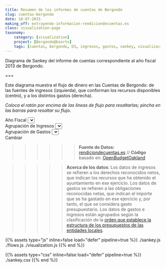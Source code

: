 ```yaml
---
title: Resumen de los informes de cuentas de Bergondo
slug: cuentas-bergondo
date: 18-07-2015
making_off: extrayendo-informacion-rendiciondecuentas.es
class: visualization-page
taxonomy:
    category: [visualization]
    project: [Bergondo@bierto]
    tags: [cuentas, bergondo, D3, ingresos, gastos, sankey, visualizacion]
---
```


Diagrama de Sankey del informe de cuentas correspondiente al año fiscal 2013 de Bergondo. 

===

Este diagrama muestra el flujo de dinero en las Cuentas de Bergondo: de las fuentes de ingresos (izquierda), que conforman los recursos disponibles (centro), y a los distintos gastos (derecha).

_Coloca el rat&oacute;n por encima de las l&iacute;neas de flujo para resaltarlas; pincha en las barras para resaltar su flujo._

<div class="row">
    <div class="vis-menus">
        A&ntilde;o Fiscal
        <select id="fy" class="form-control"></select>
    </div>
    <div class="vis-menus">
        Agrupaci&oacute;n de Ingresos
        <select id="rev-group" class="form-control"></select>
    </div>
    <div class="vis-menus">
        Agrupaci&oacute;n de Gastos
        <select id="exp-group" class="form-control"></select>
    </div>
    <div class="vis-menus button">
        <div id="flow-change"> Cambiar </div>
    </div>
</div>

<div id="sankey">
    <div id="chart"></div>
</div>

>>>>>> **Fuente de Datos:** [rendiciondecuentas.es](https://www.rendiciondecuentas.es) // **Código** basado en: [OpenBudgetOakland](http://openbudgetoakland.org/) 

>>>>>**Acerca de los datos**: Los datos de ingresos se refieren a los derechos reconocidos netos, que indican los recursos que ha obtenido el ayuntamiento en ese ejercicio. Los datos de gastos se refieren a las obligaciones reconocidas netas, que indican el importe que se ha gastado en ese ejercicio y, por tanto, el que se considera gasto presupuestario.  Los datos de gastos e ingresos est&aacute;n agrupados seg&uacute;n la clasificaci&oacute;n de la [orden que establece la estructura de los presupuestos de las entidades locales](http://www.boe.es/buscar/act.php?id=BOE-A-2008-19916).

<div id="hover_description"></div>

{{% assets type="js" inline=false load="defer" pipeline=true %}}
./sankey.js
./flows.js
./visualization.js
{{% end %}}

{{% assets type="css" inline=false load="defer" pipeline=true %}}
./sankey.css
{{% end %}}






